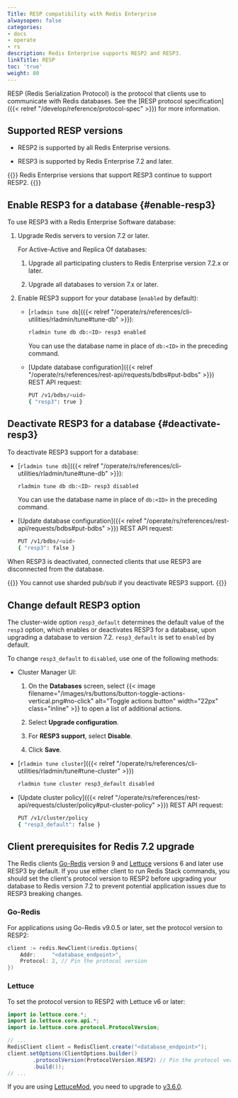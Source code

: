 ```yaml
---
Title: RESP compatibility with Redis Enterprise
alwaysopen: false
categories:
- docs
- operate
- rs
description: Redis Enterprise supports RESP2 and RESP3.
linkTitle: RESP
toc: 'true'
weight: 80
---
```


RESP (Redis Serialization Protocol) is the protocol that clients use to communicate with Redis databases. See the [RESP protocol specification]({{< relref "/develop/reference/protocol-spec" >}}) for more information.

## Supported RESP versions

- RESP2 is supported by all Redis Enterprise versions.

- RESP3 is supported by Redis Enterprise 7.2 and later.

{{<note>}}
Redis Enterprise versions that support RESP3 continue to support RESP2.
{{</note>}}


## Enable RESP3 for a database {#enable-resp3}

To use RESP3 with a Redis Enterprise Software database:

1. Upgrade Redis servers to version 7.2 or later.

    For Active-Active and Replica Of databases:
 
    1. Upgrade all participating clusters to Redis Enterprise version 7.2.x or later.
 
    1. Upgrade all databases to version 7.x or later.

1. Enable RESP3 support for your database (`enabled` by default):

    - [`rladmin tune db`]({{< relref "/operate/rs/references/cli-utilities/rladmin/tune#tune-db" >}}):

        ```sh
        rladmin tune db db:<ID> resp3 enabled
        ```

        You can use the database name in place of `db:<ID>` in the preceding command.

    - [Update database configuration]({{< relref "/operate/rs/references/rest-api/requests/bdbs#put-bdbs" >}}) REST API request:

        ```sh
        PUT /v1/bdbs/<uid> 
        { "resp3": true }
        ```

 ## Deactivate RESP3 for a database {#deactivate-resp3}

 To deactivate RESP3 support for a database:

- [`rladmin tune db`]({{< relref "/operate/rs/references/cli-utilities/rladmin/tune#tune-db" >}}):

     ```sh
    rladmin tune db db:<ID> resp3 disabled
    ```

    You can use the database name in place of `db:<ID>` in the preceding command.

- [Update database configuration]({{< relref "/operate/rs/references/rest-api/requests/bdbs#put-bdbs" >}}) REST API request:

    ```sh
    PUT /v1/bdbs/<uid> 
    { "resp3": false }
    ```

 When RESP3 is deactivated, connected clients that use RESP3 are disconnected from the database.

{{<note>}}
You cannot use sharded pub/sub if you deactivate RESP3 support.
{{</note>}}

## Change default RESP3 option

The cluster-wide option `resp3_default` determines the default value of the `resp3` option, which enables or deactivates RESP3 for a database, upon upgrading a database to version 7.2. `resp3_default` is set to `enabled` by default.

To change `resp3_default` to `disabled`, use one of the following methods:

- Cluster Manager UI:

    1. On the **Databases** screen, select {{< image filename="/images/rs/buttons/button-toggle-actions-vertical.png#no-click" alt="Toggle actions button" width="22px" class="inline" >}} to open a list of additional actions.

    1. Select **Upgrade configuration**.

    1. For **RESP3 support**, select **Disable**.

    1. Click **Save**.

- [`rladmin tune cluster`]({{< relref "/operate/rs/references/cli-utilities/rladmin/tune#tune-cluster" >}})

    ```sh
    rladmin tune cluster resp3_default disabled
    ```

- [Update cluster policy]({{< relref "/operate/rs/references/rest-api/requests/cluster/policy#put-cluster-policy" >}}) REST API request:

    ```sh
    PUT /v1/cluster/policy 
    { "resp3_default": false }
    ```

## Client prerequisites for Redis 7.2 upgrade

The Redis clients [Go-Redis](https://redis.uptrace.dev/) version 9 and [Lettuce](https://lettuce.io/) versions 6 and later use RESP3 by default. If you use either client to run Redis Stack commands, you should set the client's protocol version to RESP2 before upgrading your database to Redis version 7.2 to prevent potential application issues due to RESP3 breaking changes.

### Go-Redis

For applications using Go-Redis v9.0.5 or later, set the protocol version to RESP2:

```go
client := redis.NewClient(&redis.Options{
    Addr:     "<database_endpoint>",
    Protocol: 2, // Pin the protocol version
})
```

### Lettuce

To set the protocol version to RESP2 with Lettuce v6 or later:

```java
import io.lettuce.core.*;
import io.lettuce.core.api.*;
import io.lettuce.core.protocol.ProtocolVersion;

// ...
RedisClient client = RedisClient.create("<database_endpoint>");
client.setOptions(ClientOptions.builder()
        .protocolVersion(ProtocolVersion.RESP2) // Pin the protocol version 	
        .build());
// ...
```

If you are using [LettuceMod](https://github.com/redis-developer/lettucemod/), you need to upgrade to [v3.6.0](https://github.com/redis-developer/lettucemod/releases/tag/v3.6.0).
